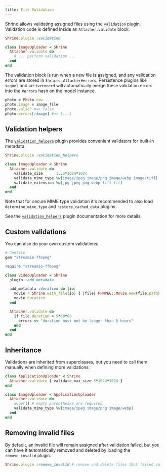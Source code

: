 ```yaml
---
title: File Validation
---
```


Shrine allows validating assigned files using the [`validation`][validation]
plugin. Validation code is defined inside an `Attacher.validate` block:

```rb
Shrine.plugin :validation
```
```rb
class ImageUploader < Shrine
  Attacher.validate do
    # ... perform validation ...
  end
end
```

The validation block is run when a new file is assigned, and any validation
errors are stored in `Shrine::Attacher#errors`. Persistence plugins like
`sequel` and `activerecord` will automatically merge these validation errors
into the `#errors` hash on the model instance.

```rb
photo = Photo.new
photo.image = image_file
photo.valid? #=> false
photo.errors[:image] #=> [...]
```

## Validation helpers

The [`validation_helpers`][validation_helpers] plugin provides convenient
validators for built-in metadata:

```rb
Shrine.plugin :validation_helpers
```
```rb
class ImageUploader < Shrine
  Attacher.validate do
    validate_size      1..5*1024*1024
    validate_mime_type %w[image/jpeg image/png image/webp image/tiff]
    validate_extension %w[jpg jpeg png webp tiff tif]
  end
end
```

Note that for secure MIME type validation it's recommended to also load
`determine_mime_type` and `restore_cached_data` plugins.

See the [`validation_helpers`][validation_helpers] plugin documentation for
more details.

## Custom validations

You can also do your own custom validations:

```rb
# Gemfile
gem "streamio-ffmpeg"
```
```rb
require "streamio-ffmpeg"

class VideoUploader < Shrine
  plugin :add_metadata

  add_metadata :duration do |io|
    movie = Shrine.with_file(io) { |file| FFMPEG::Movie.new(file.path) }
    movie.duration
  end

  Attacher.validate do
    if file.duration > 5*60*60
      errors << "duration must not be longer than 5 hours"
    end
  end
end
```

## Inheritance

Validations are inherited from superclasses, but you need to call them manually
when defining more validations:

```rb
class ApplicationUploader < Shrine
  Attacher.validate { validate_max_size 5*1024*1024 }
end
```
```rb
class ImageUploader < ApplicationUploader
  Attacher.validate do
    super() # empty parentheses are required
    validate_mime_type %w[image/jpeg image/png image/webp]
  end
end
```

## Removing invalid files

By default, an invalid file will remain assigned after validation failed, but
you can have it automatically removed and deleted by loading the
`remove_invalid` plugin.

```rb
Shrine.plugin :remove_invalid # remove and delete files that failed validation
```

[validation]: https://shrinerb.com/docs/plugins/validation
[validation_helpers]: https://shrinerb.com/docs/plugins/validation_helpers
